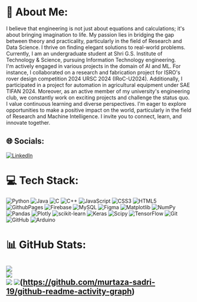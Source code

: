 # 💫 About Me:
I believe that engineering is not just about equations and calculations; it's about bringing imagination to life. My passion lies in bridging the gap between theory and practicality, particularly in the field of Research and Data Science. I thrive on finding elegant solutions to real-world problems. Currently, I am an undergraduate student at Shri G.S. Institute of Technology & Science, pursuing Information Technology engineering.<br>I'm actively engaged in various projects in the domain of AI and ML. For instance, I collaborated on a research and fabrication project for ISRO's rover design competition 2024 URSC 2024 (IRoC-U2024). Additionally, I participated in a project for automation in agricultural equipment under SAE TIFAN 2024. Moreover, as an active member of my university's engineering club, we constantly work on exciting projects and challenge the status quo.<br>I value continuous learning and diverse perspectives. I'm eager to explore opportunities to make a positive impact on the world, particularly in the field of Research and Machine Intelligence. I invite you to connect, learn, and innovate together.<br>


## 🌐 Socials:
[![LinkedIn](https://img.shields.io/badge/LinkedIn-%230077B5.svg?logo=linkedin&logoColor=white)]([https://linkedin.com/in/MurtazaSadriwala](https://www.linkedin.com/in/murtaza-sadriwala-035384290/)) 

# 💻 Tech Stack:
![Python](https://img.shields.io/badge/python-3670A0?style=for-the-badge&logo=python&logoColor=ffdd54) ![Java](https://img.shields.io/badge/java-%23ED8B00.svg?style=for-the-badge&logo=openjdk&logoColor=white) ![C](https://img.shields.io/badge/c-%2300599C.svg?style=for-the-badge&logo=c&logoColor=white) ![C++](https://img.shields.io/badge/c++-%2300599C.svg?style=for-the-badge&logo=c%2B%2B&logoColor=white) ![JavaScript](https://img.shields.io/badge/javascript-%23323330.svg?style=for-the-badge&logo=javascript&logoColor=%23F7DF1E) ![CSS3](https://img.shields.io/badge/css3-%231572B6.svg?style=for-the-badge&logo=css3&logoColor=white) ![HTML5](https://img.shields.io/badge/html5-%23E34F26.svg?style=for-the-badge&logo=html5&logoColor=white) ![GithubPages](https://img.shields.io/badge/github%20pages-121013?style=for-the-badge&logo=github&logoColor=white) ![Firebase](https://img.shields.io/badge/firebase-%23039BE5.svg?style=for-the-badge&logo=firebase) ![MySQL](https://img.shields.io/badge/mysql-4479A1.svg?style=for-the-badge&logo=mysql&logoColor=white) ![Figma](https://img.shields.io/badge/figma-%23F24E1E.svg?style=for-the-badge&logo=figma&logoColor=white) ![Matplotlib](https://img.shields.io/badge/Matplotlib-%23ffffff.svg?style=for-the-badge&logo=Matplotlib&logoColor=black) ![NumPy](https://img.shields.io/badge/numpy-%23013243.svg?style=for-the-badge&logo=numpy&logoColor=white) ![Pandas](https://img.shields.io/badge/pandas-%23150458.svg?style=for-the-badge&logo=pandas&logoColor=white) ![Plotly](https://img.shields.io/badge/Plotly-%233F4F75.svg?style=for-the-badge&logo=plotly&logoColor=white) ![scikit-learn](https://img.shields.io/badge/scikit--learn-%23F7931E.svg?style=for-the-badge&logo=scikit-learn&logoColor=white) ![Keras](https://img.shields.io/badge/Keras-%23D00000.svg?style=for-the-badge&logo=Keras&logoColor=white) ![Scipy](https://img.shields.io/badge/SciPy-%230C55A5.svg?style=for-the-badge&logo=scipy&logoColor=%white) ![TensorFlow](https://img.shields.io/badge/TensorFlow-%23FF6F00.svg?style=for-the-badge&logo=TensorFlow&logoColor=white) ![Git](https://img.shields.io/badge/git-%23F05033.svg?style=for-the-badge&logo=git&logoColor=white) ![GitHub](https://img.shields.io/badge/github-%23121011.svg?style=for-the-badge&logo=github&logoColor=white) ![Arduino](https://img.shields.io/badge/-Arduino-00979D?style=for-the-badge&logo=Arduino&logoColor=white)
# 📊 GitHub Stats:
![](https://github-readme-stats.vercel.app/api?username=murtaza-sadri-19&theme=dark&hide_border=false&include_all_commits=false&count_private=false)<br/>
![](https://github-readme-streak-stats.herokuapp.com/?user=murtaza-sadri-19&theme=dark&hide_border=false)<br/>
![](https://github-readme-stats.vercel.app/api/top-langs/?username=murtaza-sadri-19&theme=dark&hide_border=false&include_all_commits=false&count_private=false&layout=compact)
![](https://github-readme-activity-graph.vercel.app/graph?username=murtaza-sadri-19&theme=dracula&height=200&days=30&from=2022-01-01&to=2024-12-31)(https://github.com/murtaza-sadri-19/github-readme-activity-graph)
---
